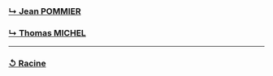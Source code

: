 ### [↳ Jean POMMIER](Jean_POMMIER/README.MD)
### [↳ Thomas MICHEL](Thomas_MICHEL/README.MD)
---
### [↺ Racine](../README.MD)
